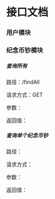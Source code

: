 # 接口文档

### 用户模块



### 纪念币钞模块

##### 查询所有

路径：/findAll

请求方式：GET

参数：

返回值：



##### 查询单个纪念币钞

路径：

请求方式：

参数：

返回值：









